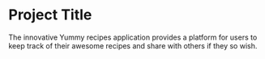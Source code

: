 # Project Title

The innovative Yummy recipes application provides a platform for users to keep track of their awesome recipes and share with others if they so wish.